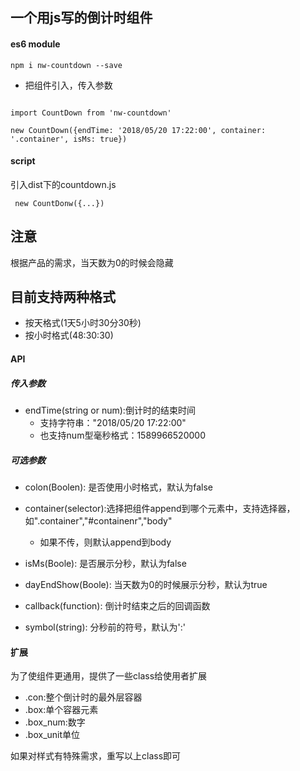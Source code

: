 ## 一个用js写的倒计时组件

#### es6 module

```
npm i nw-countdown --save
```


- 把组件引入，传入参数

```

import CountDown from 'nw-countdown'

new CountDown({endTime: '2018/05/20 17:22:00', container: '.container', isMs: true})

``` 

#### script

引入dist下的countdown.js

```
 new CountDonw({...})

```

## 注意

根据产品的需求，当天数为0的时候会隐藏

## 目前支持两种格式

- 按天格式(1天5小时30分30秒)
- 按小时格式(48:30:30)

#### API

##### 传入参数

- endTime(string or num):倒计时的结束时间
  + 支持字符串："2018/05/20 17:22:00"
  + 也支持num型毫秒格式：1589966520000
  
##### 可选参数

- colon(Boolen): 是否使用小时格式，默认为false

- container(selector):选择把组件append到哪个元素中，支持选择器，如".container","#containenr","body"
  + 如果不传，则默认append到body
  
- isMs(Boole): 是否展示分秒，默认为false

- dayEndShow(Boole): 当天数为0的时候展示分秒，默认为true

- callback(function): 倒计时结束之后的回调函数 

- symbol(string): 分秒前的符号，默认为':'

#### 扩展

为了使组件更通用，提供了一些class给使用者扩展

- .con:整个倒计时的最外层容器
- .box:单个容器元素
- .box_num:数字
- .box_unit单位

如果对样式有特殊需求，重写以上class即可

